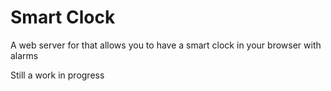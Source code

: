# Smart Clock
A web server for that allows you to have a smart clock in your browser with alarms

Still a work in progress

